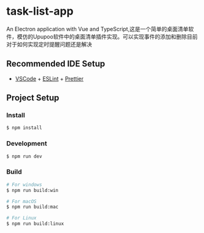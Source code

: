 # task-list-app

An Electron application with Vue and TypeScript,这是一个简单的桌面清单软件，模仿的Upupoo软件中的桌面清单插件实现。可以实现事件的添加和删除目前对于如何实现定时提醒问题还是解决

## Recommended IDE Setup

- [VSCode](https://code.visualstudio.com/) + [ESLint](https://marketplace.visualstudio.com/items?itemName=dbaeumer.vscode-eslint) + [Prettier](https://marketplace.visualstudio.com/items?itemName=esbenp.prettier-vscode)

## Project Setup

### Install

```bash
$ npm install
```

### Development

```bash
$ npm run dev
```

### Build

```bash
# For windows
$ npm run build:win

# For macOS
$ npm run build:mac

# For Linux
$ npm run build:linux
```
